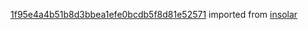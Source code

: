 [1f95e4a4b51b8d3bbea1efe0bcdb5f8d81e52571](https://github.com/insolar/insolar/commit/1f95e4a4b51b8d3bbea1efe0bcdb5f8d81e52571) imported from [insolar](https://github.com/insolar/insolar)
